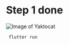 # Step 1 done
![Image of Yaktocat](https://octodex.github.com/images/yaktocat.png)
``` dart
 flutter run
```

